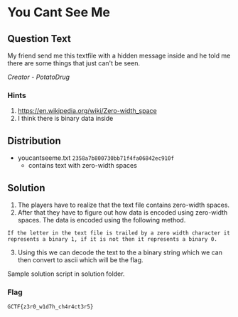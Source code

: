 # You Cant See Me

## Question Text

My friend send me this textfile with a hidden message inside and he told me there are some things that just can't be seen.

*Creator - PotatoDrug*

### Hints
1. https://en.wikipedia.org/wiki/Zero-width_space
2. I think there is binary data inside

## Distribution
- youcantseeme.txt `2358a7b800730bb71f4fa06842ec910f`
  - contains text with zero-width spaces

## Solution
1. The players have to realize that the text file contains zero-width spaces.
2. After that they have to figure out how data is encoded using zero-width spaces. The data is encoded using the following method.

```
If the letter in the text file is trailed by a zero width character it represents a binary 1, if it is not then it represents a binary 0. 
```

3. Using this we can decode the text to the a binary string which we can then convert to ascii which will be the flag.

Sample solution script in solution folder.

### Flag

`GCTF{z3r0_w1d7h_ch4r4ct3r5}`